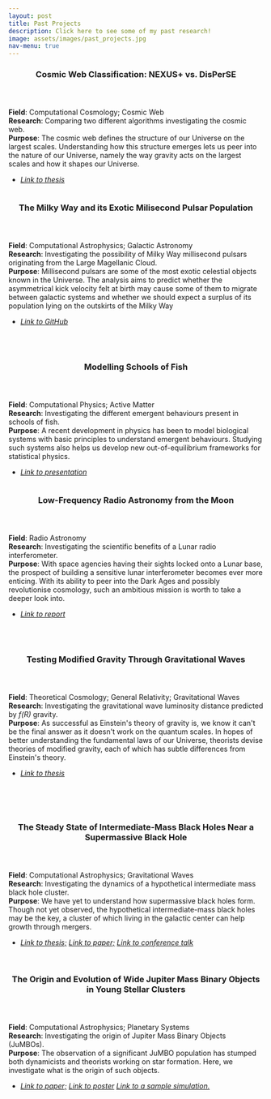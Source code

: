 ```yaml
---
layout: post
title: Past Projects
description: Click here to see some of my past research!
image: assets/images/past_projects.jpg
nav-menu: true
---
```

<section id="two" class="spotlights">
	<section>
		<div class="content">
			<div class="inner">
				<header class="major">
					<h3>Cosmic Web Classification: NEXUS+ vs. DisPerSE</h3>
				</header>
                <b>Field</b>: Computational Cosmology; Cosmic Web <br>
                <b>Research</b>: Comparing two different algorithms investigating the cosmic web. <br>
                <b>Purpose</b>: The cosmic web defines the structure of our Universe on the largest scales. Understanding how this structure emerges lets us peer into the nature of our Universe, namely the way gravity acts on the largest scales and how it shapes our Universe. <br>
                <ul class="actions">
					<li><a href='https://fse.studenttheses.ub.rug.nl/22546/'><i>Link to thesis</i></a></li>
				</ul>
			</div>
		</div>
		<a class="image">
            <img src="{% link assets/images/cosmic_web.png %}" alt="" data-position="bottom" />
		</a>
	</section>	
	<section>
		<div class="content">
			<div class="inner">
				<header class="major">
					<h3>The Milky Way and its Exotic Milisecond Pulsar Population</h3>
				</header>
                <b>Field</b>: Computational Astrophysics; Galactic Astronomy <br>
                <b>Research</b>: Investigating the possibility of Milky Way millisecond pulsars originating from the Large Magellanic Cloud. <br>
                <b>Purpose</b>: Millisecond pulsars are some of the most exotic celestial objects known in the Universe. The analysis aims to predict whether the asymmetrical kick velocity felt at birth may cause some of them to migrate between galactic systems and whether we should expect a surplus of its population lying on the outskirts of the Milky Way <br>
				<ul class="actions">
					<li><a href='https://github.com/ErwanH29/Team-B-Millisecond-Pulsars'><i>Link to GitHub</i></a></li>
				</ul>
			</div>
		</div>
		<a class="image">
		<br><br>
            <img src="{% link assets/images/msp.png %}" alt="" data-position="bottom" />
		</a>
	</section>		
	<section>
		<div class="content">
			<div class="inner">
				<header class="major">
					<h3>Modelling Schools of Fish</h3>
				</header>
                <b>Field</b>: Computational Physics; Active Matter <br>
                <b>Research</b>: Investigating the different emergent behaviours present in schools of fish. <br>
                <b>Purpose</b>: A recent development in physics has been to model biological systems with basic principles to understand emergent behaviours. Studying such systems also helps us develop new out-of-equilibrium frameworks for statistical physics. <br>
				<ul class="actions">
					<li><a href='https://docs.google.com/presentation/d/1OAJfrBpMzJs-HojhwO3v9BqsTYam-mf8/edit?usp=sharing&ouid=117387893329040448761&rtpof=true&sd=true'><i>Link to presentation</i></a></li>
				</ul>
			</div>
		</div>
		<a class="image">
            <img src="{% link assets/images/fish_school.png %}" alt="" data-position="bottom" />
		</a>
	</section>	
	<section>
		<div class="content">
			<div class="inner">
				<header class="major">
					<h3>Low-Frequency Radio Astronomy from the Moon</h3>
				</header>
                <b>Field</b>: Radio Astronomy <br>
                <b>Research</b>: Investigating the scientific benefits of a Lunar radio interferometer. <br>
                <b>Purpose</b>: With space agencies having their sights locked onto a Lunar base, the prospect of building a sensitive lunar interferometer becomes ever more enticing. With its ability to peer into the Dark Ages and possibly revolutionise cosmology, such an ambitious mission is worth to take a deeper look into. <br>
				<ul class="actions">
					<li><a href='https://www.linkedin.com/in/erwan-hochart/overlay/experience/1795929067/multiple-media-viewer/?profileId=ACoAADInhz4BJFEyZtfESN909ISsuUOcK5oPlho&treasuryMediaId=1635499510228'><i>Link to report</i></a></li>
				</ul>
			</div>
		</div>
		<a class="image">
		<br><br>
            <img src="{% link assets/images/lunar_astronomy.png %}" alt="" data-position="bottom" />
		</a>
	</section>
	<section>
		<div class="content">
			<div class="inner">
				<header class="major">
					<h3>Testing Modified Gravity Through Gravitational Waves</h3>
				</header>
                <b>Field</b>: Theoretical Cosmology; General Relativity; Gravitational Waves <br>
                <b>Research</b>: Investigating the gravitational wave luminosity distance predicted by <i>f(R)</i> gravity. <br>
                <b>Purpose</b>: As successful as Einstein's theory of gravity is, we know it can't be the final answer as it doesn't work on the quantum scales. In hopes of better understanding the fundamental laws of our Universe, theorists devise theories of modified gravity, each of which has subtle differences from Einstein's theory. <br>
				<ul class="actions">
					<li><a href='https://studenttheses.universiteitleiden.nl/handle/1887/3278624'><i>Link to thesis</i></a></li>
				</ul>
			</div>
		</div>
		<a class="image">
		<br><br><br>
            <img src="{% link assets/images/modified_gravity.jpg %}" alt="" data-position="bottom" />
		</a>
	</section>
	<section>
		<div class="content">
			<div class="inner">
				<header class="major">
					<h3>The Steady State of Intermediate-Mass Black Holes Near a Supermassive Black Hole</h3>
				</header>
                <b>Field</b>: Computational Astrophysics; Gravitational Waves <br>
                <b>Research</b>: Investigating the dynamics of a hypothetical intermediate mass black hole cluster. <br>
                <b>Purpose</b>: We have yet to understand how supermassive black holes form. Though not yet observed, the hypothetical intermediate-mass black holes may be the key, a cluster of which living in the galactic center can help growth through mergers. <br>
				<ul class="actions">
					<li><a href='https://studenttheses.universiteitleiden.nl/handle/1887/3563926'><i>Link to thesis;</i></a> 
					    <a href='https://arxiv.org/abs/2312.05351'><i>Link to paper;</i></a>
					    <a href='https://indico.nikhef.nl/event/4381/contributions/18701/'><i>Link to conference talk</i></a></li>
				</ul>
			</div>
		</div>
		<a class="image">
		<br>
            <img src="{% link assets/images/imbh.png %}" alt="" data-position="bottom" />
		</a>
	</section>
	<section>
		<div class="content">
			<div class="inner">
				<header class="major">
					<h3>The Origin and Evolution of Wide Jupiter Mass Binary Objects in Young Stellar Clusters</h3>
				</header>
                <b>Field</b>: Computational Astrophysics; Planetary Systems <br>
                <b>Research</b>: Investigating the origin of Jupiter Mass Binary Objects (JuMBOs). <br>
                <b>Purpose</b>: The observation of a significant JuMBO population has stumped both dynamicists and theorists working on star formation. Here, we investigate what is the origin of such objects. <br>
				<ul class="actions">
					<li><a href='https://arxiv.org/pdf/2312.04645.pdf'><i>Link to paper;</i></a>
					    <a href='https://exoplanets5.org/wp-content/uploads/1648-1.pdf'><i>Link to poster</i></a>
					    <a href='https://youtu.be/i1QKVrcf4ps'><i>Link to a sample simulation. </i>
					</li>
				</ul>
			</div>
		</div>
		<a class="image">
            <img src="{% link assets/images/jumbo.png %}" alt="" data-position="bottom" />
		</a>
	</section>
</section>
